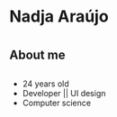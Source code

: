 # **Nadja Araújo** <h1>
## **About me** <h2>
* 24 years old
* Developer ||  UI design
* Computer science
